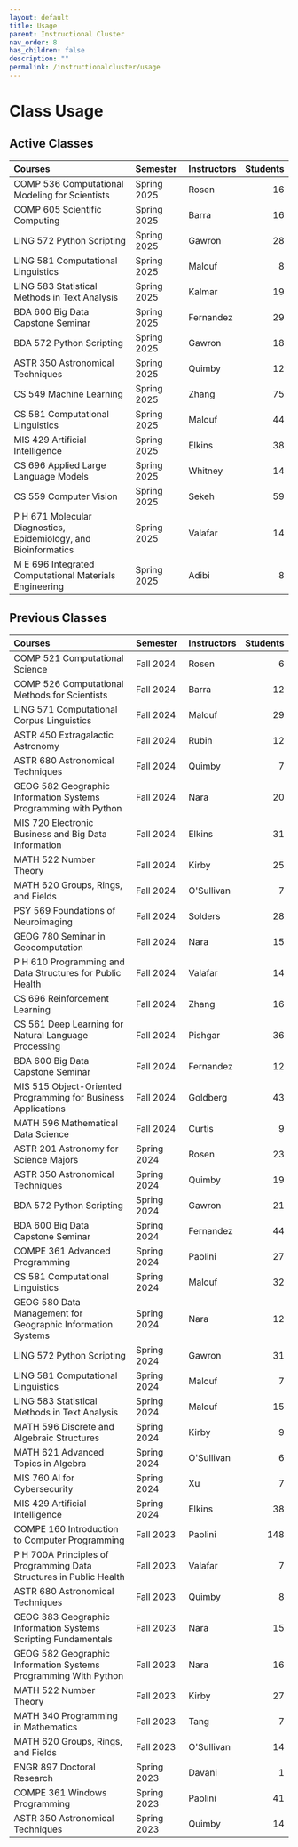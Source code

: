 ```yaml
---
layout: default
title: Usage
parent: Instructional Cluster
nav_order: 8
has_children: false
description: ""
permalink: /instructionalcluster/usage
---
```


# Class Usage

## Active Classes

| Courses                                                             | Semester    | Instructors | Students |
|:--------------------------------------------------------------------|:------------|:------------|---------:|
| COMP 536 Computational Modeling for Scientists                      | Spring 2025 | Rosen       | 16       |
| COMP 605 Scientific Computing                                       | Spring 2025 | Barra       | 16       |
| LING 572 Python Scripting                                           | Spring 2025 | Gawron      | 28       |
| LING 581 Computational Linguistics                                  | Spring 2025 | Malouf      | 8        |
| LING 583 Statistical Methods in Text Analysis                       | Spring 2025 | Kalmar      | 19       |
| BDA 600 Big Data Capstone Seminar                                   | Spring 2025 | Fernandez   | 29       |
| BDA 572 Python Scripting                                            | Spring 2025 | Gawron      | 18       |
| ASTR 350 Astronomical Techniques                                    | Spring 2025 | Quimby      | 12       |
| CS 549 Machine Learning                                             | Spring 2025 | Zhang       | 75       |
| CS 581 Computational Linguistics                                    | Spring 2025 | Malouf      | 44       |
| MIS 429 Artificial Intelligence                                     | Spring 2025 | Elkins      | 38       |
| CS 696 Applied Large Language Models                                | Spring 2025 | Whitney     | 14       |
| CS 559 Computer Vision                                              | Spring 2025 | Sekeh       | 59       |
| P H 671 Molecular Diagnostics, Epidemiology, and Bioinformatics     | Spring 2025 | Valafar     | 14       |
| M E 696 Integrated Computational Materials Engineering              | Spring 2025 | Adibi       | 8        |

## Previous Classes

| Courses                                                             | Semester    | Instructors | Students |
|:--------------------------------------------------------------------|:------------|:------------|---------:|
| COMP 521 Computational Science                                      | Fall 2024   | Rosen       | 6        |
| COMP 526 Computational Methods for Scientists                       | Fall 2024   | Barra       | 12       |
| LING 571 Computational Corpus Linguistics                           | Fall 2024   | Malouf      | 29       |
| ASTR 450 Extragalactic Astronomy                                    | Fall 2024   | Rubin       | 12       |
| ASTR 680 Astronomical Techniques                                    | Fall 2024   | Quimby      | 7        |
| GEOG 582 Geographic Information Systems Programming with Python     | Fall 2024   | Nara        | 20       |
| MIS 720 Electronic Business and Big Data Information                | Fall 2024   | Elkins      | 31       |
| MATH 522 Number Theory                                              | Fall 2024   | Kirby       | 25       |
| MATH 620 Groups, Rings, and Fields                                  | Fall 2024   | O'Sullivan  | 7        |
| PSY 569 Foundations of Neuroimaging                                 | Fall 2024   | Solders     | 28       |
| GEOG 780 Seminar in Geocomputation                                  | Fall 2024   | Nara        | 15       |
| P H 610 Programming and Data Structures for Public Health           | Fall 2024   | Valafar     | 14       |
| CS 696 Reinforcement Learning                                       | Fall 2024   | Zhang       | 16       |
| CS 561 Deep Learning for Natural Language Processing                | Fall 2024   | Pishgar     | 36       |
| BDA 600 Big Data Capstone Seminar                                   | Fall 2024   | Fernandez   | 12       |
| MIS 515 Object-Oriented Programming for Business Applications       | Fall 2024   | Goldberg    | 43       |
| MATH 596 Mathematical Data Science                                  | Fall 2024   | Curtis      | 9        |
| ASTR 201 Astronomy for Science Majors                               | Spring 2024 | Rosen       | 23       |
| ASTR 350 Astronomical Techniques                                    | Spring 2024 | Quimby      | 19       |
| BDA 572 Python Scripting                                            | Spring 2024 | Gawron      | 21       |
| BDA 600 Big Data Capstone Seminar                                   | Spring 2024 | Fernandez   | 44       |
| COMPE 361 Advanced Programming                                      | Spring 2024 | Paolini     | 27       |
| CS 581 Computational Linguistics                                    | Spring 2024 | Malouf      | 32       |
| GEOG 580 Data Management for Geographic Information Systems         | Spring 2024 | Nara        | 12       |
| LING 572 Python Scripting                                           | Spring 2024 | Gawron      | 31       |
| LING 581 Computational Linguistics                                  | Spring 2024 | Malouf      | 7        |
| LING 583 Statistical Methods in Text Analysis                       | Spring 2024 | Malouf      | 15       |
| MATH 596 Discrete and Algebraic Structures                          | Spring 2024 | Kirby       | 9        |
| MATH 621 Advanced Topics in Algebra                                 | Spring 2024 | O'Sullivan  | 6        |
| MIS 760 AI for Cybersecurity                                        | Spring 2024 | Xu          | 7        |
| MIS 429 Artificial Intelligence                                     | Spring 2024 | Elkins      | 38       |
| COMPE 160 Introduction to Computer Programming                      | Fall 2023   | Paolini     | 148      |
| P H 700A Principles of Programming Data Structures in Public Health | Fall 2023   | Valafar     | 7        |
| ASTR 680 Astronomical Techniques                                    | Fall 2023   | Quimby      | 8        |
| GEOG 383 Geographic Information Systems Scripting Fundamentals      | Fall 2023   | Nara        | 15       |
| GEOG 582 Geographic Information Systems Programming With Python     | Fall 2023   | Nara        | 16       |
| MATH 522 Number Theory                                              | Fall 2023   | Kirby       | 27       |
| MATH 340 Programming in Mathematics                                 | Fall 2023   | Tang        | 7        |
| MATH 620 Groups, Rings, and Fields                                  | Fall 2023   | O'Sullivan  | 14       |
| ENGR 897 Doctoral Research                                          | Spring 2023 | Davani      | 1        |
| COMPE 361 Windows Programming                                       | Spring 2023 | Paolini     | 41       |
| ASTR 350 Astronomical Techniques                                    | Spring 2023 | Quimby      | 14       |